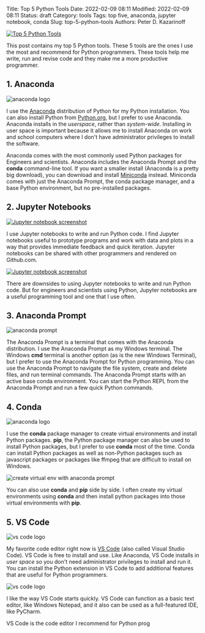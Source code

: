 Title: Top 5 Python Tools
Date: 2022-02-09 08:11
Modified: 2022-02-09 08:11
Status: draft
Category: tools
Tags: top five, anaconda, jupyter notebook, conda
Slug: top-5-python-tools
Authors: Peter D. Kazarinoff

[![Top 5 Python Tools]({static}/posts/top_five/images/five_tools_logos_composition.png)]({filename}/posts/top_five/top_five_python_tools.md)

This post contains my top 5 Python tools. These 5 tools are the ones I use the most and recommend for Python programmers. These tools help me write, run and revise code and they make me a more productive programmer.

## 1. Anaconda

![anaconda logo]({static}/posts/top_five/images/anaconda_logo.png)

I use the [Anaconda](https://anaconda.com/distribution) distribution of Python for my Python installation. You can also install Python from [Python.org](https://python.org), but I prefer to use Anaconda. Anaconda installs in the *userspace*, rather than *system-wide*. Installing in user space is important because it allows me to install Anaconda on work and school computers where I don't have administrator privileges to install the software. 

Anaconda comes with the most commonly used Python packages for Engineers and scientists. Anaconda includes the Anaconda Prompt and the **conda** command-line tool. If you want a smaller install (Anaconda is a pretty big download), you can download and install [Miniconda](https://docs.conda.io/en/latest/miniconda.html) instead. Miniconda comes with just the Anaconda Prompt, the conda package manager, and a base Python environment, but no pre-installed packages. 

## 2. Jupyter Notebooks

[![Jupyter notebook screenshot]({static}/posts/top_five/images/jupyter_logo.png)](https://jupyter.org/)

I use Jupyter notebooks to write and run Python code. I find Jupyter notebooks useful to prototype programs and work with data and plots in a way that provides immediate feedback and quick iteration. Jupyter notebooks can be shared with other programmers and rendered on Github.com. 

[![Jupyter notebook screenshot]({static}/posts/top_five/images/jupyter_notebook_screenshot.png)](https://jupyter.org/)

There are downsides to using Jupyter notebooks to write and run Python code. But for engineers and scientists using Python, Jupyter notebooks are a useful programming tool and one that I use often.

## 3. Anaconda Prompt

![anaconda prompt]({static}/posts/jupyter/jupyter_notebook_anaconda_prompt.png)

The Anaconda Prompt is a terminal that comes with the Anaconda distribution. I use the Anaconda Prompt as my Windows terminal. The Windows **cmd** terminal is another option (as is the new Windows Terminal), but I prefer to use the Anaconda Prompt for Python programming. You can use the Anaconda Prompt to navigate the file system, create and delete files, and run terminal commands. The Anaconda Prompt starts with an active base conda environment. You can start the Python REPL from the Anaconda Prompt and run a few quick Python commands.

## 4. Conda

![anaconda logo]({static}/posts/top_five/images/conda_logo.png)

I use the **conda** package manager to create virtual environments and install Python packages. **pip**, the Python package manager can also be used to install Python packages, but I prefer to use **conda** most of the time. Conda can install Python packages as well as non-Python packages such as javascript packages or packages like ffmpeg that are difficult to install on Windows.

![create virtual env with anaconda prompt]({static}/posts/jupyter/images/anaconda_prompt_create_virtual_env.png)

You can also use **conda** and **pip** side by side. I often create my virtual environments using **conda** and then install python packages into those virtual environments with **pip**. 

## 5. VS Code

![vs code logo]({static}/posts/top_five/images/vs_code_icon.svg)

My favorite code editor right now is [VS Code](https://code.visualstudio.com/) (also called Visual Studio Code). VS Code is free to install and use. Like Anaconda, VS Code installs in _user space_ so you don't need administrator privileges to install and run it. You can install the Python extension in VS Code to add additional features that are useful for Python programmers.

![vs code logo]({static}/posts/top_five/images/vs_code_sample_code.png)

I like the way VS Code starts quickly. VS Code can function as a basic text editor, like Windows Notepad, and it also can be used as a full-featured IDE, like PyCharm.

VS Code is the code editor I recommend for Python prog
